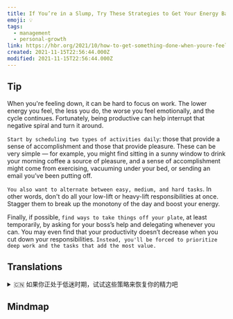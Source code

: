 ```yaml
---
title: If You’re in a Slump, Try These Strategies to Get Your Energy Back
emoji: 💡
tags:
  - management
  - personal-growth
link: https://hbr.org/2021/10/how-to-get-something-done-when-youre-feeling-down?utm_medium=email&utm_source=newsletter_daily&utm_campaign=mtod_notactsubs
created: 2021-11-15T22:56:44.000Z
modified: 2021-11-15T22:56:44.000Z
---
```


## Tip

When you're feeling down, it can be hard to focus on work. The lower energy you feel, the less you do, the worse you feel emotionally, and the cycle continues. Fortunately, being productive can help interrupt that negative spiral and turn it around.

`Start by scheduling two types of activities daily`: those that provide a sense of accomplishment and those that provide pleasure. These can be very simple — for example, you might find sitting in a sunny window to drink your morning coffee a source of pleasure, and a sense of accomplishment might come from exercising, vacuuming under your bed, or sending an email you’ve been putting off.

`You also want to alternate between easy, medium, and hard tasks`. In other words, don't do all your low-lift or heavy-lift responsibilities at once. Stagger them to break up the monotony of the day and boost your energy.

Finally, if possible, `find ways to take things off your plate`, at least temporarily, by asking for your boss’s help and delegating whenever you can. You may even find that your productivity doesn’t decrease when you cut down your responsibilities. `Instead, you'll be forced to prioritize deep work and the tasks that add the most value.`

## Translations

<details>
   <summary>🇨🇳 如果你正处于低迷时期，试试这些策略来恢复你的精力吧</summary>

当你情绪低落时，很难集中精力工作。你感觉到的能量越低，你做的就越少，你的情绪就越糟糕，这样循环下去。幸运的是，高效能有助于打破这种负面循环并扭转局面。

从安排两种类型的日常活动开始：那些提供成就感的活动和那些提供乐趣的活动。 这些可能非常简单——例如，你可能会发现坐在阳光明媚的窗户下喝早晨的咖啡是一种快乐的源泉，而成就感可能来自于锻炼、在床下用吸尘器打扫或发送一封你一直拖延已久的电子邮件。

你还需要在简单、中等和困难任务之间进行切换。换句话说，不要一次性完成你所有的低难度或重难度的任务。错开它们可以打破一天的单调，提升你的能量。

最后，如果可能的话，想办法从你的日常事务中解脱出来，至少是暂时的，只要有可能，就向你的上司寻求帮助并授权。 你甚至会发现当你减少你的责任时，你的生产力并没有下降。 取而代之的是，你将被迫优先考虑深度工作和最有价值的任务。

</details>

## Mindmap

![]()
